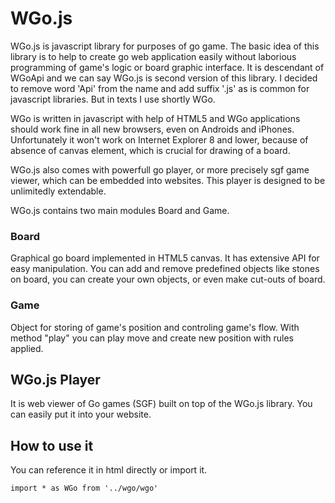 # WGo.js #

WGo.js is javascript library for purposes of go game. The basic idea of this library is to help to create go web application easily without laborious programming of game's logic or board graphic interface. It is descendant of WGoApi and we can say WGo.js is second version of this library. I decided to remove word 'Api' from the name and add suffix '.js' as is common for javascript libraries. But in texts I use shortly WGo. 

WGo is written in javascript with help of HTML5 and WGo applications should work fine in all new browsers, even on Androids and iPhones. 
Unfortunately it won't work on Internet Explorer 8 and lower, because of absence of canvas element, which is crucial for drawing of a board.

WGo.js also comes with powerfull go player, or more precisely sgf game viewer, which can be embedded into websites. This player is designed to be unlimitedly extendable.

WGo.js contains two main modules Board and Game.

### Board ###

Graphical go board implemented in HTML5 canvas. It has extensive API for easy manipulation. You can add and remove predefined objects like stones on board, you can create your own objects, or even make cut-outs of board.

### Game ###

Object for storing of game's position and controling game's flow. With method "play" you can play move and create new position with rules applied.

## WGo.js Player ##

It is web viewer of Go games (SGF) built on top of the WGo.js library. You can easily put it into your website.

## How to use it

You can reference it in html directly or import it.

```
import * as WGo from '../wgo/wgo'
```